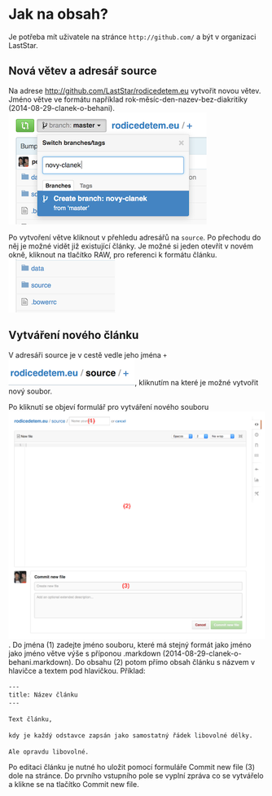 # Jak na obsah?

Je potřeba mít uživatele na stránce `http://github.com/` a být v organizaci
LastStar.

## Nová větev a adresář source

Na adrese http://github.com/LastStar/rodicedetem.eu vytvořit novou větev.
Jméno větve ve formátu například rok-měsíc-den-nazev-bez-diakritiky
(2014-08-29-clanek-o-behani). ![Vytváření větve](images/vytvoreni_vetve.png)

Po vytvoření větve kliknout v přehledu adresářů na `source`. Po přechodu do
něj je možné vidět již existující články. Je možné si jeden otevřít v novém
okně, kliknout na tlačítko RAW, pro referenci k formátu článku.
![Adresář source](images/adresar_source.png)

## Vytváření nového článku

V adresáři source je v cestě vedle jeho jména `+`
![Nový soubor](images/new_file.png), kliknutím na které je možné
vytvořit nový soubor.

Po kliknutí se objeví formulář pro vytváření nového souboru
![Formulář](images/new_file_form.png). Do jména (1) zadejte jméno souboru,
které má stejný formát jako jméno jako jméno větve výše s příponou .markdown
(2014-08-29-clanek-o-behani.markdown). Do obsahu (2) potom přímo obsah článku s
názvem v hlavičce a textem pod hlavičkou. Příklad:

```
---
title: Název článku
---

Text článku,

kdy je každý odstavce zapsán jako samostatný řádek libovolné délky.

Ale opravdu libovolné.

```

Po editaci článku je nutné ho uložit pomocí formuláře Commit new file (3) dole na
stránce. Do prvního vstupního pole se vyplní zpráva co se vytvářelo a klikne se
na tlačítko Commit new file.

